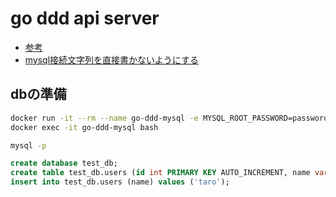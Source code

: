 # go ddd api server
- [参考](https://mintaku-blog.net/go-ddd/)
- [mysql接続文字列を直接書かないようにする](https://zenn.dev/mstn_/articles/75667657fa5aed)

## dbの準備
```bash
docker run -it --rm --name go-ddd-mysql -e MYSQL_ROOT_PASSWORD=password -p 3306:3306 -d mysql:latest
docker exec -it go-ddd-mysql bash
```

```bash
mysql -p
```

```sql
create database test_db;
create table test_db.users (id int PRIMARY KEY AUTO_INCREMENT, name varchar(10), created_at datetime DEFAULT CURRENT_TIMESTAMP);
insert into test_db.users (name) values ('taro');
```